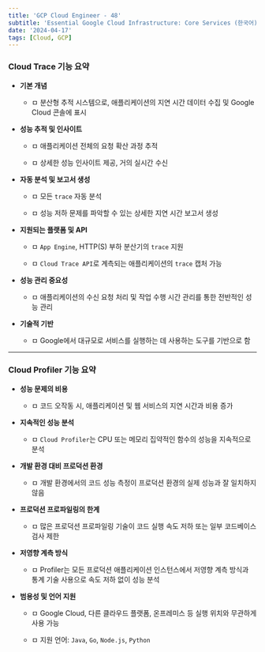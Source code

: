 ```yaml
---
title: 'GCP Cloud Engineer - 48'
subtitle: 'Essential Google Cloud Infrastructure: Core Services (한국어) - Tracing / Profiling(프로파일링)'
date: '2024-04-17'
tags: [Cloud, GCP]
---
```



### Cloud Trace 기능 요약

- **기본 개념**
  
  - ㅁ 분산형 추적 시스템으로, 애플리케이션의 지연 시간 데이터 수집 및 Google Cloud 콘솔에 표시

- **성능 추적 및 인사이트**
  
  - ㅁ 애플리케이션 전체의 요청 확산 과정 추적
  
  - ㅁ 상세한 성능 인사이트 제공, 거의 실시간 수신

- **자동 분석 및 보고서 생성**
  
  - ㅁ 모든 `trace` 자동 분석
  
  - ㅁ 성능 저하 문제를 파악할 수 있는 상세한 지연 시간 보고서 생성

- **지원되는 플랫폼 및 API**
  
  - ㅁ `App Engine`, HTTP(S) 부하 분산기의 `trace` 지원
  
  - ㅁ `Cloud Trace API`로 계측되는 애플리케이션의 `trace` 캡처 가능

- **성능 관리 중요성**
  
  - ㅁ 애플리케이션의 수신 요청 처리 및 작업 수행 시간 관리를 통한 전반적인 성능 관리

- **기술적 기반**
  
  - ㅁ Google에서 대규모로 서비스를 실행하는 데 사용하는 도구를 기반으로 함

--------------------

### Cloud Profiler 기능 요약

- **성능 문제의 비용**
  
  - ㅁ 코드 오작동 시, 애플리케이션 및 웹 서비스의 지연 시간과 비용 증가

- **지속적인 성능 분석**
  
  - ㅁ `Cloud Profiler`는 CPU 또는 메모리 집약적인 함수의 성능을 지속적으로 분석

- **개발 환경 대비 프로덕션 환경**
  
  - ㅁ 개발 환경에서의 코드 성능 측정이 프로덕션 환경의 실제 성능과 잘 일치하지 않음

- **프로덕션 프로파일링의 한계**
  
  - ㅁ 많은 프로덕션 프로파일링 기술이 코드 실행 속도 저하 또는 일부 코드베이스 검사 제한

- **저영향 계측 방식**
  
  - ㅁ Profiler는 모든 프로덕션 애플리케이션 인스턴스에서 저영향 계측 방식과 통계 기술 사용으로 속도 저하 없이 성능 분석

- **범용성 및 언어 지원**
  
  - ㅁ Google Cloud, 다른 클라우드 플랫폼, 온프레미스 등 실행 위치와 무관하게 사용 가능
  
  - ㅁ 지원 언어: `Java`, `Go`, `Node.js`, `Python`